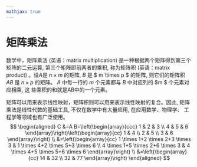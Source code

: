 ```yaml
---
mathjax: true
---
```




# 矩阵乘法

数学中，矩阵乘法 (英语：matrix multiplication) 是一种根据两个矩阵得到第三个矩阵的二元运算, 第三个矩阵即前两者的乘积, 称为矩阵积 (英语：matrix product) 。设$A$是  $n \times m$  的矩阵,  $B$  是 $ m \times p $ 的矩阵, 则它们的矩阵积  $AB$  是 $n \times p$  的矩阵。  $A$  中每一行的 $m$ 个元素都与 $B$ 中对应列的  $m $ 个元素对应相乘, 这 些乘积的和就是AB中的一个元素。

矩阵可以用来表示线性映射，矩阵积则可以用来表示线性映射的复合。因此, 矩阵乘法是线性代数的基础工具, 不仅在数学中有大量应用, 在应用数学、物理学、 工程学等领域也有广泛使用。
$$
\begin{aligned}
C &=A B=\left(\begin{array}{ccc}
1 & 2 & 3 \\
4 & 5 & 6
\end{array}\right)\left(\begin{array}{cc}
1 & 4 \\
2 & 5 \\
3 & 6
\end{array}\right) \\
&=\left(\begin{array}{cc}
1 \times 1+2 \times 2+3 \times 3 & 1 \times 4+2 \times 5+3 \times 6 \\
4 \times 1+5 \times 2+6 \times 3 & 4 \times 4+5 \times 5+6 \times 6
\end{array}\right) \\
&=\left(\begin{array}{cc}
14 & 32 \\
32 & 77
\end{array}\right)
\end{aligned}
$$

